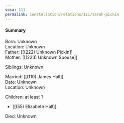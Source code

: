 ```yaml
---
sosa: 111
permalink: constellation/relations/111/sarah-pickin
---
```


#### Summary

Born: Unknown
<br>Location: Unknown
<br>Father: [[(222) Unknown Pickin]]
<br>Mother: [[(223) Unknown Spouse]]

Siblings: Unknown

Married: [[(110) James Hall]]
<br>Date: Unknown
<br>Location: Unknown

Children: at least 1

* [[(55) Elizabeth Hall]]

Died: Unknown

<br>
